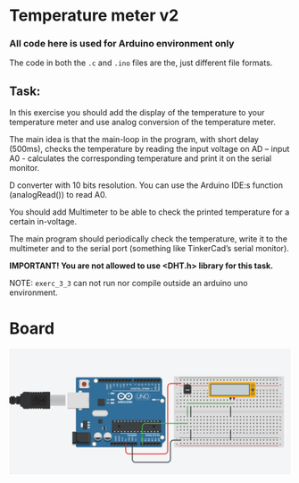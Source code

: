 # Temperature meter v2
### All code here is used for Arduino environment only

The code in both the `.c` and `.ino` files are the, just different file formats.

## Task:
In  this  exercise  you  should  add  the  display  of  the  temperature  to  your  temperature  meter  and  use  analog conversion of the temperature meter.   
 
The main idea is that the main-loop in the program, with short delay (500ms), checks the temperature by reading the input voltage on AD – input A0 - calculates the corresponding temperature and print it on the serial monitor.

D  converter  with  10  bits  resolution.  You  can  use  the  Arduino  IDE:s 
function  (analogRead())  to  read  A0.

You should add Multimeter to be able to check the printed temperature 
for a certain in-voltage. 
 
The main program should periodically check the temperature, write it 
to the multimeter and to the serial port (something like TinkerCad’s serial 
monitor).  

**IMPORTANT! You are not allowed to use <DHT.h> library for this task.**

NOTE: `exerc_3_3` can not run nor compile outside an arduino uno environment.

# Board
<img src="./exerc_3_3_board.png">